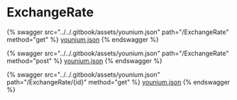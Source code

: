 # ExchangeRate

{% swagger src="../../.gitbook/assets/younium.json" path="/ExchangeRate" method="get" %}
[younium.json](../../.gitbook/assets/younium.json)
{% endswagger %}

{% swagger src="../../.gitbook/assets/younium.json" path="/ExchangeRate" method="post" %}
[younium.json](../../.gitbook/assets/younium.json)
{% endswagger %}

{% swagger src="../../.gitbook/assets/younium.json" path="/ExchangeRate/{id}" method="get" %}
[younium.json](../../.gitbook/assets/younium.json)
{% endswagger %}
